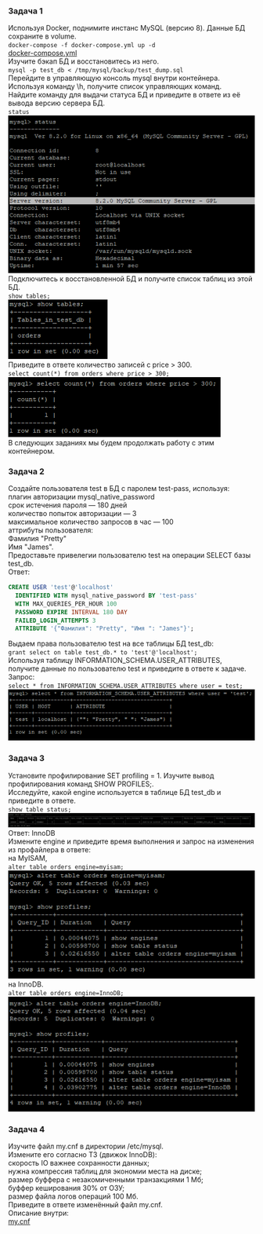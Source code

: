 ### Задача 1
Используя Docker, поднимите инстанс MySQL (версию 8). Данные БД сохраните в volume.  
`docker-compose -f docker-compose.yml up -d`  
[docker-compose.yml](https://github.com/Svalker1989/MySQL/blob/main/docker-compose.yml)  
Изучите бэкап БД и восстановитесь из него.  
`mysql -p test_db < /tmp/mysql/backup/test_dump.sql`  
Перейдите в управляющую консоль mysql внутри контейнера.  
Используя команду \h, получите список управляющих команд.  
Найдите команду для выдачи статуса БД и приведите в ответе из её вывода версию сервера БД.  
`status`  
![](https://github.com/Svalker1989/MySQL/blob/main/Z1_1.PNG)  
Подключитесь к восстановленной БД и получите список таблиц из этой БД.  
`show tables;`  
![](https://github.com/Svalker1989/MySQL/blob/main/Z1_2.PNG)  
Приведите в ответе количество записей с price > 300.  
`select count(*) from orders where price > 300;`  
![](https://github.com/Svalker1989/MySQL/blob/main/Z1_3.PNG)  
В следующих заданиях мы будем продолжать работу с этим контейнером.  
  
### Задача 2
Создайте пользователя test в БД c паролем test-pass, используя:  
плагин авторизации mysql_native_password  
срок истечения пароля — 180 дней  
количество попыток авторизации — 3  
максимальное количество запросов в час — 100  
аттрибуты пользователя:  
Фамилия "Pretty"  
Имя "James".  
Предоставьте привелегии пользователю test на операции SELECT базы test_db.  
Ответ:  
```SQL
CREATE USER 'test'@'localhost'
  IDENTIFIED WITH mysql_native_password BY 'test-pass'
  WITH MAX_QUERIES_PER_HOUR 100
  PASSWORD EXPIRE INTERVAL 180 DAY
  FAILED_LOGIN_ATTEMPTS 3 
  ATTRIBUTE '{"Фамилия": "Pretty", "Имя ": "James"}';
```  
Выдаем права пользователю test на все таблицы БД test_db:   
`grant select on table test_db.* to 'test'@'localhost';`  
Используя таблицу INFORMATION_SCHEMA.USER_ATTRIBUTES, получите данные по пользователю test и приведите в ответе к задаче.  
Запрос:  
`select * from INFORMATION_SCHEMA.USER_ATTRIBUTES where user = test;`  
![](https://github.com/Svalker1989/MySQL/blob/main/Z2.PNG)  
### Задача 3
Установите профилирование SET profiling = 1. Изучите вывод профилирования команд SHOW PROFILES;.  
Исследуйте, какой engine используется в таблице БД test_db и приведите в ответе.  
`show table status;`  
![](https://github.com/Svalker1989/MySQL/blob/main/Z3_0.PNG)  
Ответ: InnoDB  
Измените engine и приведите время выполнения и запрос на изменения из профайлера в ответе:  
на MyISAM,  
`alter table orders engine=myisam;`  
![](https://github.com/Svalker1989/MySQL/blob/main/Z3_2(MyISAM).PNG)  
на InnoDB.  
`alter table orders engine=InnoDB;`  
![](https://github.com/Svalker1989/MySQL/blob/main/Z3_1(InnoDB).PNG)  
### Задача 4
Изучите файл my.cnf в директории /etc/mysql.  
Измените его согласно ТЗ (движок InnoDB):  
скорость IO важнее сохранности данных;  
нужна компрессия таблиц для экономии места на диске;  
размер буффера с незакомиченными транзакциями 1 Мб;  
буффер кеширования 30% от ОЗУ;  
размер файла логов операций 100 Мб.  
Приведите в ответе изменённый файл my.cnf.  
Описание внутри:  
[my.cnf](https://github.com/Svalker1989/MySQL/blob/main/my.cnf)
